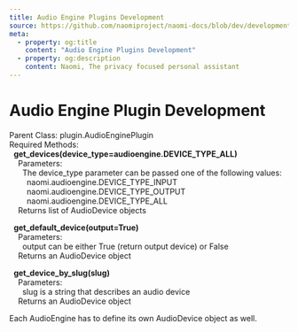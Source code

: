 ```yaml
---
title: Audio Engine Plugins Development
source: https://github.com/naomiproject/naomi-docs/blob/dev/development/plugins/audioengine_plugin.md
meta:
  - property: og:title
    content: "Audio Engine Plugins Development"
  - property: og:description
    content: Naomi, The privacy focused personal assistant
---
```


# Audio Engine Plugin Development

Parent Class: plugin.AudioEnginePlugin<br />
Required Methods:<br />
&nbsp;&nbsp;**get_devices(device_type=audioengine.DEVICE_TYPE_ALL)**<br />
&nbsp;&nbsp;&nbsp;&nbsp;Parameters:<br />
&nbsp;&nbsp;&nbsp;&nbsp;&nbsp;&nbsp;The device_type parameter can be passed one of the following values:<br />
&nbsp;&nbsp;&nbsp;&nbsp;&nbsp;&nbsp;&nbsp;&nbsp;naomi.audioengine.DEVICE_TYPE_INPUT<br />
&nbsp;&nbsp;&nbsp;&nbsp;&nbsp;&nbsp;&nbsp;&nbsp;naomi.audioengine.DEVICE_TYPE_OUTPUT<br />
&nbsp;&nbsp;&nbsp;&nbsp;&nbsp;&nbsp;&nbsp;&nbsp;naomi.audioengine.DEVICE_TYPE_ALL<br />
&nbsp;&nbsp;&nbsp;&nbsp;Returns list of AudioDevice objects<br />

&nbsp;&nbsp;**get_default_device(output=True)**<br />
&nbsp;&nbsp;&nbsp;&nbsp;Parameters:<br />
&nbsp;&nbsp;&nbsp;&nbsp;&nbsp;&nbsp;output can be either True (return output device) or False<br />
&nbsp;&nbsp;&nbsp;&nbsp;Returns an AudioDevice object<br />

&nbsp;&nbsp;**get_device_by_slug(slug)**<br />
&nbsp;&nbsp;&nbsp;&nbsp;Parameters:<br />
&nbsp;&nbsp;&nbsp;&nbsp;&nbsp;&nbsp;slug is a string that describes an audio device<br />
&nbsp;&nbsp;&nbsp;&nbsp;Returns an AudioDevice object<br />

Each AudioEngine has to define its own AudioDevice object as well.

<DocPreviousVersions/>
<EditPageLink/>
